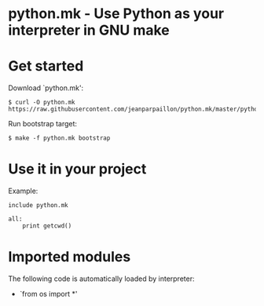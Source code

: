 python.mk - Use Python as your interpreter in GNU make
======================================================

# Get started

Download `python.mk':
```
$ curl -O python.mk https://raw.githubusercontent.com/jeanparpaillon/python.mk/master/python.mk
```

Run bootstrap target:
```
$ make -f python.mk bootstrap
```

# Use it in your project

Example:

```make
include python.mk

all:
	print getcwd()
```

# Imported modules

The following code is automatically loaded by interpreter:
* `from os import *'
